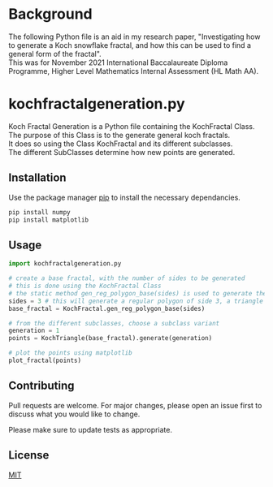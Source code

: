 # Background
The following Python file is an aid in my research paper, "Investigating how to generate a Koch snowflake fractal, and how this can be used to find a
general form of the fractal". \
This was for November 2021 International Baccalaureate Diploma Programme, Higher Level Mathematics Internal Assessment (HL Math AA).

# kochfractalgeneration.py

Koch Fractal Generation is a Python file containing the KochFractal Class. \
The purpose of this Class is to the generate general koch fractals. \
It does so using the Class KochFractal and its different subclasses. \
The different SubClasses determine how new points are generated.

## Installation

Use the package manager [pip](https://pip.pypa.io/en/stable/) to install the necessary dependancies.

```bash
pip install numpy
pip install matplotlib
```

## Usage

```python
import kochfractalgeneration.py

# create a base fractal, with the number of sides to be generated
# this is done using the KochFractal Class 
# the static method gen_reg_polygon_base(sides) is used to generate the desired polygon
sides = 3 # this will generate a regular polygon of side 3, a triangle
base_fractal = KochFractal.gen_reg_polygon_base(sides)

# from the different subclasses, choose a subclass variant 
generation = 1
points = KochTriangle(base_fractal).generate(generation)

# plot the points using matplotlib
plot_fractal(points)

```

## Contributing

Pull requests are welcome. For major changes, please open an issue first
to discuss what you would like to change.

Please make sure to update tests as appropriate.

## License

[MIT](https://choosealicense.com/licenses/mit/)
